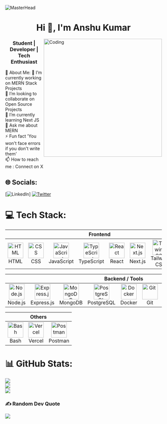 ![MasterHead](https://github.com/ANSHU10997/Anshu10997/blob/main/Github-Top.jpeg)
<h1 align="center">Hi 👋, I'm Anshu Kumar</h1>
<img align="right" alt="Coding" width="380" src="https://github.com/ANSHU10997/Anshu10997/blob/main/Github-.gif" />
<h3 align="center">Student | Developer | Tech Enthusiast</h3>
💫 About Me:
🔭 I’m currently working on MERN Stack Projects<br>👯 I’m looking to collaborate on  Open Source Projects<br>🌱 I’m currently learning Next JS<br>💬 Ask me about MERN<br>⚡ Fun fact 'You won't face errors if you don't write them'<br>📫 How to reach me : Connect on X

## 🌐 Socials:
[![LinkedIn](https://img.shields.io/badge/LinkedIn-%230077B5.svg?logo=linkedin&logoColor=white)]
[![Twitter](https://img.shields.io/badge/Twitter-%231A1A1A.svg?logo=x&logoColor=white)](https://x.com/101xAnshu/) 

# 💻 Tech Stack:
<!--
![HTML5](https://img.shields.io/badge/html5-%23E34F26.svg?style=plastic&logo=html5&logoColor=white) ![TailwindCSS](https://img.shields.io/badge/tailwindcss-%2338B2AC.svg?style=plastic&logo=tailwind-css&logoColor=white) ![React Router](https://img.shields.io/badge/React_Router-CA4245?style=plastic&logo=react-router&logoColor=white) ![React Hook Form](https://img.shields.io/badge/React%20Hook%20Form-%23EC5990.svg?style=plastic&logo=reacthookform&logoColor=white)![CSS3](https://img.shields.io/badge/css3-%231572B6.svg?style=plastic&logo=css3&logoColor=white) ![JavaScript](https://img.shields.io/badge/javascript-%23323330.svg?style=plastic&logo=javascript&logoColor=%23F7DF1E) ![Python](https://img.shields.io/badge/python-3670A0?style=plastic&logo=python&logoColor=ffdd54) ![Java](https://img.shields.io/badge/java-%23ED8B00.svg?style=plastic&logo=openjdk&logoColor=white) ![PowerShell](https://img.shields.io/badge/PowerShell-%235391FE.svg?style=plastic&logo=powershell&logoColor=white) ![Windows Terminal](https://img.shields.io/badge/Windows%20Terminal-%234D4D4D.svg?style=plastic&logo=windows-terminal&logoColor=white) ![GithubPages](https://img.shields.io/badge/github%20pages-121013?style=plastic&logo=github&logoColor=white) ![Vercel](https://img.shields.io/badge/vercel-%23000000.svg?style=plastic&logo=vercel&logoColor=white) ![JWT](https://img.shields.io/badge/JWT-black?style=plastic&logo=JSON%20web%20tokens) ![Yarn](https://img.shields.io/badge/yarn-%232C8EBB.svg?style=plastic&logo=yarn&logoColor=white) ![Redux](https://img.shields.io/badge/redux-%23593d88.svg?style=plastic&logo=redux&logoColor=white) ![React](https://img.shields.io/badge/react-%2320232a.svg?style=plastic&logo=react&logoColor=%2361DAFB) ![NPM](https://img.shields.io/badge/NPM-%23CB3837.svg?style=plastic&logo=npm&logoColor=white) ![Bootstrap](https://img.shields.io/badge/bootstrap-%238511FA.svg?style=plastic&logo=bootstrap&logoColor=white) ![Express.js](https://img.shields.io/badge/express.js-%23404d59.svg?style=plastic&logo=express&logoColor=%2361DAFB) ![NodeJS](https://img.shields.io/badge/node.js-6DA55F?style=plastic&logo=node.js&logoColor=white) ![Nodemon](https://img.shields.io/badge/NODEMON-%23323330.svg?style=plastic&logo=nodemon&logoColor=%BBDEAD) ![Vite](https://img.shields.io/badge/vite-%23646CFF.svg?style=plastic&logo=vite&logoColor=white) ![MongoDB](https://img.shields.io/badge/MongoDB-%234ea94b.svg?style=plastic&logo=mongodb&logoColor=white) ![Notion](https://img.shields.io/badge/Notion-%23000000.svg?style=plastic&logo=notion&logoColor=white) ![Postman](https://img.shields.io/badge/Postman-FF6C37?style=plastic&logo=postman&logoColor=white)
-->
<!--[![Programming Languages](https://skillicons.dev/icons?i=html,css,js,typescript,react,redux,tailwind,bootstrap,nodejs,express,mongodb,docker,git,yarn,npm,pnpm,bun,powershell,vercel,postman)](#)-->
<div align="center">
  <table>
    <thead>
      <tr>
        <th colspan="8" align="center">Frontend</th>
      </tr>
    </thead>
    <tbody>
      <tr>
        <td align="center">
          <a href="https://developer.mozilla.org/en-US/docs/Web/HTML">
            <img src="https://cdn.worldvectorlogo.com/logos/html-1.svg" width="50" height="50" alt="HTML" />
          </a>
          <br>HTML
        </td>
        <td align="center">
          <a href="https://developer.mozilla.org/en-US/docs/Web/CSS">
            <img src="https://cdn.worldvectorlogo.com/logos/css-3.svg" width="50" height="50" alt="CSS" />
          </a>
          <br>CSS
        </td>
        <td align="center">
          <a href="https://developer.mozilla.org/en-US/docs/Web/JavaScript">
            <img src="https://techstack-generator.vercel.app/js-icon.svg" alt="JavaScript" width="50" height="50" />
          </a>
          <br>JavaScript
        </td>
        <td align="center">
          <a href="https://www.typescriptlang.org/">
            <img src="https://techstack-generator.vercel.app/ts-icon.svg" alt="TypeScript" width="50" height="50" />
          </a>
          <br>TypeScript
        </td>
        <td align="center">
          <a href="https://reactjs.org/">
            <img src="https://techstack-generator.vercel.app/react-icon.svg" alt="React" width="50" height="50" />
          </a>
          <br>React
        </td>
        <td align="center">
          <a href="https://nextjs.org/">
            <img src="https://skillicons.dev/icons?i=nextjs" width="50" height="50" alt="Next.js" />
          </a>
          <br>Next.js
        </td>
        <td align="center">
          <a href="https://tailwindcss.com/">
            <img src="https://cdn.worldvectorlogo.com/logos/tailwindcss.svg" width="50" height="50" alt="Tailwind CSS" />
          </a>
          <br>Tailwind CSS
        </td>
        <td align="center">
          <a href="https://www.framer.com/motion/">
            <img src="https://cdn.worldvectorlogo.com/logos/framer-motion.svg" width="50" height="50" alt="Framer Motion" />
          </a>
          <br>Framer Motion
        </td>
      </tr>
    </tbody>
  </table>

  <table>
    <thead>
      <tr>
        <th colspan="10" align="center">Backend / Tools</th>
      </tr>
    </thead>
    <tbody>
      <tr>
        <td align="center">
          <a href="https://nodejs.org/">
            <img src="https://skillicons.dev/icons?i=nodejs" width="50" height="50" alt="Node.js" />
          </a>
          <br>Node.js
        </td>
        <td align="center">
          <a href="https://expressjs.com/">
            <img src="https://skillicons.dev/icons?i=express" width="50" height="50" alt="Express.js" />
          </a>
          <br>Express.js
        </td>
        <td align="center">
          <a href="https://www.mongodb.com/">
            <img src="https://skillicons.dev/icons?i=mongodb" width="50" height="50" alt="MongoDB" />
          </a>
          <br>MongoDB
        </td>
        <td align="center">
          <a href="https://www.postgresql.org/">
            <img src="https://skillicons.dev/icons?i=postgres" width="50" height="50" alt="PostgreSQL" />
          </a>
          <br>PostgreSQL
        </td>
        <td align="center">
          <a href="https://www.docker.com/">
            <img src="https://skillicons.dev/icons?i=docker" width="50" height="50" alt="Docker" />
          </a>
          <br>Docker
        </td>
        <td align="center">
          <a href="https://git-scm.com/">
            <img src="https://skillicons.dev/icons?i=git" width="50" height="50" alt="Git" />
          </a>
          <br>Git
        </td>
        <td align="center">
          <a href="https://yarnpkg.com/">
            <img src="https://skillicons.dev/icons?i=yarn" width="50" height="50" alt="Yarn" />
          </a>
          <br>Yarn
        </td>
        <td align="center">
          <a href="https://www.npmjs.com/">
            <img src="https://skillicons.dev/icons?i=npm" width="50" height="50" alt="NPM" />
          </a>
          <br>NPM
        </td>
        <td align="center">
          <a href="https://pnpm.io/">
            <img src="https://skillicons.dev/icons?i=pnpm" width="50" height="50" alt="PNPM" />
          </a>
          <br>PNPM
        </td>
        <td align="center">
          <a href="https://bun.sh/">
            <img src="https://skillicons.dev/icons?i=bun" width="50" height="50" alt="Bun" />
          </a>
          <br>Bun
        </td>
      </tr>
    </tbody>
  </table>

  <table>
    <thead>
      <tr>
        <th colspan="8" align="center">Others</th>
      </tr>
    </thead>
    <tbody>
      <tr>
        <td align="center">
          <a href="https://docs.microsoft.com/en-us/bash/">
            <img src="https://skillicons.dev/icons?i=bash" width="50" height="50" alt="Bash" />
          </a>
          <br>Bash
        </td>
        <td align="center">
          <a href="https://vercel.com/">
            <img src="https://skillicons.dev/icons?i=vercel" width="50" height="50" alt="Vercel" />
          </a>
          <br>Vercel
        </td>
        <td align="center">
          <a href="https://www.postman.com/">
            <img src="https://skillicons.dev/icons?i=postman" width="50" height="50" alt="Postman" />
          </a>
          <br>Postman
        </td>
      </tr>
    </tbody>
  </table>
</div>


# 📊 GitHub Stats:
![](https://github-readme-stats.vercel.app/api?username=101xAnshu&theme=dark&hide_border=false&include_all_commits=true&count_private=true)<br/>
![](https://github-readme-streak-stats.herokuapp.com/?user=101xAnshu&theme=dark&hide_border=false)<br/>
![](https://github-readme-stats.vercel.app/api/top-langs/?username=101xAnshu&theme=dark&hide_border=false&include_all_commits=true&count_private=true&layout=compact)

### ✍️ Random Dev Quote
![](https://quotes-github-readme.vercel.app/api?type=horizontal&theme=tokyonight)

